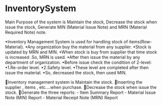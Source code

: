 # InventorySystem
Main Purpose of the system is Maintain the stock, Decrease the stock when issue the stock, Generate MIN (Material Issue Note) and MRN (Material Required Note) note.

•Inventory Management System is used for handling stock of items(Row-Material).
•Any organization buy the material from any supplier.
•Stock is updated by MRN and MIN.
•When stock is buy from supplier that time stock is increased .So, MRN is used.
•After then issue the material by any department of organization.
•Before issue check the condition of 2-level:
•1.Re-order level.
•2.Safety level.
•These level are completed after then issue the material.
•So, decreased the stock, then used MIN.

Inventory management system is Maintain the stock.
Inserting the supplier , items , etc….when purchase.
Decrease the stock when issue the stock.
Generate the three reports: - Item Summary Report - Material Issue Note (MIN) Report - Material Receipt Note (MRN) Report

